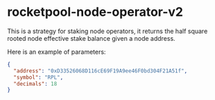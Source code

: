 # rocketpool-node-operator-v2

This is a strategy for staking node operators, it returns the half square rooted node effective stake balance given a node address.

Here is an example of parameters:

```json
{
  "address": "0xD33526068D116cE69F19A9ee46F0bd304F21A51f",
  "symbol": "RPL",
  "decimals": 18
}
```
